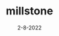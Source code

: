 ---
layout: showcase
title: "millstone"
itch: https://01010111.itch.io/millstone
website: https://01010111.itch.io/millstone
date: "2-8-2022"
---